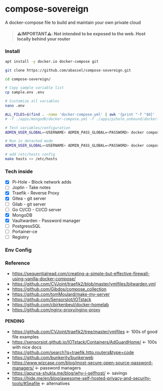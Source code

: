 # compose-sovereign
A docker-compose file to build and maintain your own private cloud


>#### ⚠️**IMPORTANT**⚠️: Not intended to be exposed to the web. Host locally behind your router


### Install

```bash
apt install -y docker.io docker-compose git

git clone https://github.com/abassel/compose-sovereign.git

cd compose-sovereign/

# Copy sample variable list
cp sample.env .env

# Customize all variables
nano .env

ALL_FILES=$(find . -name 'docker-compose.yml' | awk '{print "-f "$0}' | tr "\n" " ")
# -f ./apps/mongodb/docker-compose.yml -f ./apps/pihole_unbound/docker-compose.yml

# Test variables/configuration
ADMIN_USER_GLOBAL=<USERNAME> ADMIN_PASS_GLOBAL=<PASSWORD> docker compose --env-file .env $(echo -n $ALL_FILES) config

# Run in detached mode
ADMIN_USER_GLOBAL=<USERNAME> ADMIN_PASS_GLOBAL=<PASSWORD> docker compose --env-file .env $(echo -n $ALL_FILES) up -d --build

# add /etc/hosts config
make hosts >> /etc/hosts

```

### Tech inside

- [x] Pi-Hole - Block network adds
- [ ] Joplin - Take notes
- [x] Traefik - Reverse Proxy
- [x] Gitea - git server
- [ ] Gilab - git server  
- [ ] Go CI/CD - CI/CD server
- [x] MongoDB
- [x] Vaultwarden - Password manager
- [ ] PostgressSQL
- [ ] Portainer-ce
- [ ] Registry

### Env Config



### Reference
- https://sequentialread.com/creating-a-simple-but-effective-firewall-using-vanilla-docker-compose/
- https://github.com/CVJoint/traefik2/blob/master/ymlfiles/bitwarden.yml
- https://github.com/Gibdos/compose_collection
- https://github.com/tomMoulard/make-my-server
- https://github.com/SensorsIot/IOTstack
- https://github.com/cbirkenbeul/docker-homelab 
- https://github.com/nginx-proxy/nginx-proxy

#### PENDING
- https://github.com/CVJoint/traefik2/tree/master/ymlfiles <- 100s of good file examples 
- https://sensorsiot.github.io/IOTstack/Containers/AdGuardHome/  <- 100s with nice docs  
- https://github.com/search?q=traefik.http.routers&type=code
- https://github.com/bunkerity/bunkerweb
- https://www.wizcase.com/blog/most-secure-open-source-password-managers/ <- password managers  
- https://apurva-shukla.me/blog/why-i-selfhost/  <- savings
- https://hide.me/en/blog/awesome-self-hosted-privacy-and-security-tools/#Seafile <- alternatives
